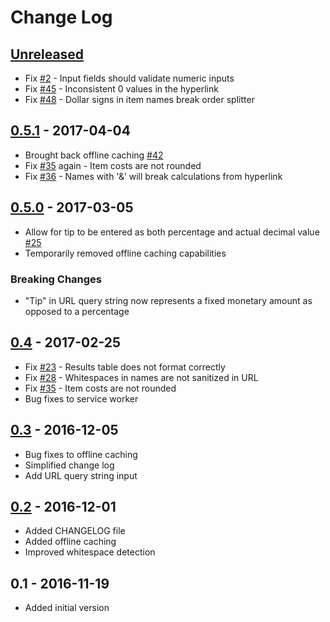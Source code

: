 # Change Log

## [Unreleased]
- Fix [#2] - Input fields should validate numeric inputs
- Fix [#45] - Inconsistent 0 values in the hyperlink
- Fix [#48] - Dollar signs in item names break order splitter

## [0.5.1] - 2017-04-04
- Brought back offline caching [#42]
- Fix [#35] again - Item costs are not rounded
- Fix [#36] - Names with '&' will break calculations from hyperlink

## [0.5.0] - 2017-03-05
- Allow for tip to be entered as both percentage and actual decimal value [#25]
- Temporarily removed offline caching capabilities

### Breaking Changes
- "Tip" in URL query string now represents a fixed monetary amount as opposed to a percentage

## [0.4] - 2017-02-25
- Fix [#23] - Results table does not format correctly
- Fix [#28] - Whitespaces in names are not sanitized in URL
- Fix [#35] - Item costs are not rounded
- Bug fixes to service worker

## [0.3] - 2016-12-05
- Bug fixes to offline caching
- Simplified change log
- Add URL query string input

## [0.2] - 2016-12-01
- Added CHANGELOG file
- Added offline caching
- Improved whitespace detection

## 0.1 - 2016-11-19
- Added initial version

[Unreleased]: https://github.com/GustavoFernandes/order-splitter/compare/v0.5.1...HEAD
[0.5.1]: https://github.com/GustavoFernandes/order-splitter/compare/v0.5.0...v0.5.1
[0.5.0]: https://github.com/GustavoFernandes/order-splitter/compare/v0.4...v0.5.0
[0.4]: https://github.com/GustavoFernandes/order-splitter/compare/v0.3...v0.4
[0.3]: https://github.com/GustavoFernandes/order-splitter/compare/v0.2...v0.3
[0.2]: https://github.com/GustavoFernandes/order-splitter/compare/v0.1...v0.2
[#2]: https://github.com/GustavoFernandes/order-splitter/issues/2
[#23]: https://github.com/GustavoFernandes/order-splitter/issues/23
[#25]: https://github.com/GustavoFernandes/order-splitter/issues/25
[#28]: https://github.com/GustavoFernandes/order-splitter/issues/28
[#35]: https://github.com/GustavoFernandes/order-splitter/issues/35
[#36]: https://github.com/GustavoFernandes/order-splitter/issues/36
[#42]: https://github.com/GustavoFernandes/order-splitter/issues/42
[#45]: https://github.com/GustavoFernandes/order-splitter/issues/45
[#48]: https://github.com/GustavoFernandes/order-splitter/issues/48
